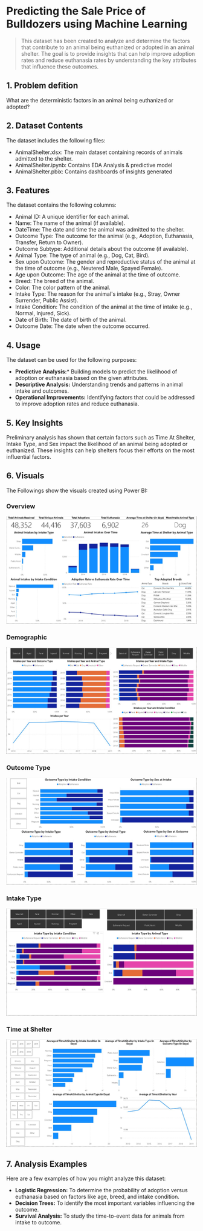 # Predicting the Sale Price of Bulldozers using Machine Learning
> This dataset has been created to analyze and determine the factors that contribute to an animal being euthanized or adopted in an animal shelter. The goal is to provide insights that can help improve adoption rates and reduce euthanasia rates by understanding the key attributes that influence these outcomes.

## 1. Problem defition
What are the deterministic factors in an animal being euthanized or adopted?

## 2. Dataset Contents
The dataset includes the following files:

* AnimalShelter.xlsx: The main dataset containing records of animals admitted to the shelter.
* AnimalShelter.ipynb: Contains EDA Analysis & predictive model
* AnimalShelter.pbix: Contains dashboards of insights generated

## 3. Features
The dataset contains the following columns:

* Animal ID: A unique identifier for each animal.
* Name: The name of the animal (if available).
* DateTime: The date and time the animal was admitted to the shelter.
* Outcome Type: The outcome for the animal (e.g., Adoption, Euthanasia, Transfer, Return to Owner).
* Outcome Subtype: Additional details about the outcome (if available).
* Animal Type: The type of animal (e.g., Dog, Cat, Bird).
* Sex upon Outcome: The gender and reproductive status of the animal at the time of outcome (e.g., Neutered Male, Spayed Female).
* Age upon Outcome: The age of the animal at the time of outcome.
* Breed: The breed of the animal.
* Color: The color pattern of the animal.
* Intake Type: The reason for the animal's intake (e.g., Stray, Owner Surrender, Public Assist).
* Intake Condition: The condition of the animal at the time of intake (e.g., Normal, Injured, Sick).
* Date of Birth: The date of birth of the animal.
* Outcome Date: The date when the outcome occurred.

## 4. Usage
The dataset can be used for the following purposes:

* **Predictive Analysis:*** Building models to predict the likelihood of adoption or euthanasia based on the given attributes.
* **Descriptive Analysis:** Understanding trends and patterns in animal intake and outcomes.
* **Operational Improvements:** Identifying factors that could be addressed to improve adoption rates and reduce euthanasia.

## 5. Key Insights
Preliminary analysis has shown that certain factors such as Time At Shelter, Intake Type, and Sex impact the likelihood of an animal being adopted or euthanized. These insights can help shelters focus their efforts on the most influential factors.

## 6. Visuals
The Followings show the visuals created using Power BI:

### Overview
![Overview](images/Overview.JPG)

### Demographic
![Demographic](images/Demographic.JPG)

### Outcome Type
![Outcome Type](images/OutcomeType.JPG)

### Intake Type
![Intake Type](images/IntakeType.JPG)

### Time at Shelter
![Time at Shelter](images/TimeAtShelter.JPG)

## 7. Analysis Examples
Here are a few examples of how you might analyze this dataset:

* **Logistic Regression:** To determine the probability of adoption versus euthanasia based on factors like age, breed, and intake condition.
* **Decision Trees:** To identify the most important variables influencing the outcome.
* **Survival Analysis:** To study the time-to-event data for animals from intake to outcome.